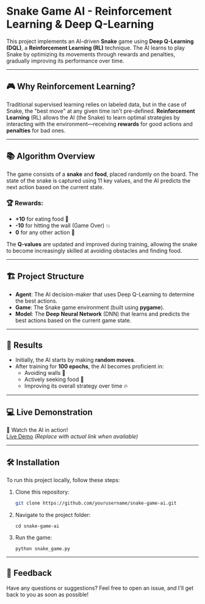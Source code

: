 # Snake Game AI - Reinforcement Learning & Deep Q-Learning

This project implements an AI-driven **Snake** game using **Deep Q-Learning (DQL)**, a **Reinforcement Learning (RL)** technique. The AI learns to play Snake by optimizing its movements through rewards and penalties, gradually improving its performance over time.

---

## 🎮 Why Reinforcement Learning?

Traditional supervised learning relies on labeled data, but in the case of Snake, the "best move" at any given time isn't pre-defined. **Reinforcement Learning** (RL) allows the AI (the Snake) to learn optimal strategies by interacting with the environment—receiving **rewards** for good actions and **penalties** for bad ones.

---

## 📚 Algorithm Overview

The game consists of a **snake** and **food**, placed randomly on the board. The state of the snake is captured using 11 key values, and the AI predicts the next action based on the current state.

### 🏆 Rewards:
- **+10** for eating food 🥳
- **-10** for hitting the wall (Game Over) 💥
- **0** for any other action 🔄

The **Q-values** are updated and improved during training, allowing the snake to become increasingly skilled at avoiding obstacles and finding food.

---

## 🏗️ Project Structure

- **Agent**: The AI decision-maker that uses Deep Q-Learning to determine the best actions.
- **Game**: The Snake game environment (built using **pygame**).
- **Model**: The **Deep Neural Network** (DNN) that learns and predicts the best actions based on the current game state.

---

## 🚀 Results

- Initially, the AI starts by making **random moves**.
- After training for **100 epochs**, the AI becomes proficient in:
  - Avoiding walls 🚧
  - Actively seeking food 🍏
  - Improving its overall strategy over time 🔥

---

## 💻 Live Demonstration

🎥 Watch the AI in action!  
[Live Demo](#) *(Replace with actual link when available)*

---

## 🛠️ Installation

To run this project locally, follow these steps:

1. Clone this repository:
   ```bash
   git clone https://github.com/yourusername/snake-game-ai.git

2. Navigate to the project folder:
   ```
   cd snake-game-ai

4. Run the game:
   ```
   python snake_game.py

---
## 💬 Feedback
Have any questions or suggestions? Feel free to open an issue, and I'll get back to you as soon as possible!
